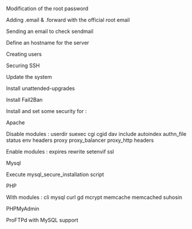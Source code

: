 Modification of the root password

Adding .email & .forward with the official root email

Sending an email to check sendmail

Define an hostname for the server

Creating users

Securing SSH

Update the system

Install unattended-upgrades

Install Fail2Ban

Install and set some security for :

Apache

Disable modules : userdir suexec cgi cgid dav include autoindex authn_file status env headers proxy proxy_balancer proxy_http headers

Enable modules : expires rewrite setenvif ssl

Mysql

Execute mysql_secure_installation script

PHP

With modules : cli mysql curl gd mcrypt memcache memcached suhosin

PHPMyAdmin

ProFTPd with MySQL support
